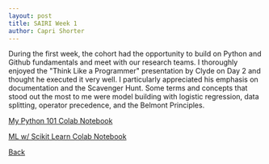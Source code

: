 ```yaml
---
layout: post
title: SAIRI Week 1
author: Capri Shorter
---
```


During the first week, the cohort had the opportunity to build on Python and Github fundamentals and meet with our research teams. I thoroughly enjoyed the "Think Like a Programmer" presentation by Clyde on Day 2 and thought he executed it very well. I particularly appreciated his emphasis on documentation and the Scavenger Hunt. Some terms and concepts that stood out the most to me were model building with logistic regression, data splitting, operator precedence, and the Belmont Principles. 


[My Python 101 Colab Notebook](https://colab.research.google.com/drive/1huGh-px3PFgSyNG9SundaxQUtTcvl7TR?usp=sharing)

[ML w/ Scikit Learn Colab Notebook](https://colab.research.google.com/drive/1I8mb1l7ayVEx3WBm76rH6DwoJIFvJFDv?usp=sharing) 
  
 

[Back](./)
